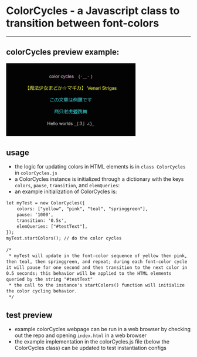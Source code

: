 # ColorCycles - a Javascript class to transition between font-colors

-----

## colorCycles preview example:
<img src="./assets/colorCycles.gif" width="70%" height="auto">

## usage
- the logic for updating colors in HTML elements is in `class ColorCycles` in `colorCycles.js`
- a ColorCycles instance is initialized through a dictionary with the keys `colors`, `pause`, `transition`, and `elemQueries`:
- an example initialization of ColorCycles is:
```
let myTest = new ColorCycles({
	colors: ["yellow", "pink", "teal", "springgreen"],
	pause: '1000',
	transition: '0.5s',
	elemQueries: ["#testText"],
});
myTest.startColors(); // do the color cycles

/*
 * myTest will update in the font-color sequence of yellow then pink, then teal, then springgreen, and repeat; during each font-color cycle it will pause for one second and then transition to the next color in 0.5 seconds; this behavior will be applied to the HTML elements queried by the string "#testText"
 * the call to the instance's startColors() function will initialize the color cycling behavior.
 */
```

## test preview
- example colorCycles webpage can be run in a web browser by checking out the repo and opening `index.html` in a web browser
- the example implementation in the colorCycles.js file (below the ColorCycles class) can be updated to test instantiation configs